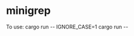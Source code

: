 # minigrep

To use:
cargo run -- <text to find> <file to look in>
IGNORE_CASE=1 cargo run -- <text to find> <file to look in>
